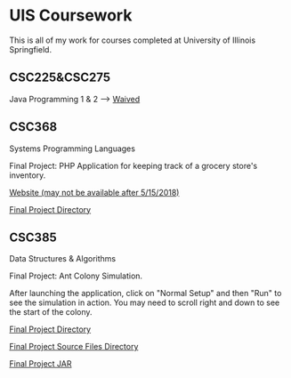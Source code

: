 UIS Coursework
==============

This is all of my work for courses completed at University of Illinois
Springfield.

CSC225&CSC275
-------------

Java Programming 1 & 2  --> [Waived](https://github.com/nnard1616/UoHelsinki--Java_Programming_MOOCs)

CSC368
------

Systems Programming Languages

Final Project: PHP Application for keeping track of a grocery store's inventory.

[Website (may not be available after 5/15/2018)](https://uisacad5.uis.edu/~nnard2/index.php)

[Final Project Directory](https://github.com/nnard1616/UIS/tree/master/CSC368/finalProject)

CSC385
------

Data Structures & Algorithms

Final Project:  Ant Colony Simulation.

After launching the application, click on "Normal Setup" and then "Run" to see the simulation in action.  You may need to scroll right and down to see the start of the colony.

[Final Project Directory](https://github.com/nnard1616/UIS/tree/master/CSC385/semesterProject)

[Final Project Source Files Directory](https://github.com/nnard1616/UIS/tree/master/CSC385/semesterProject/AntColonySimulation/src)

[Final Project JAR](https://github.com/nnard1616/UIS/raw/master/CSC385/semesterProject/AntColonySimulation/dist/AntColonySimulation.jar)

